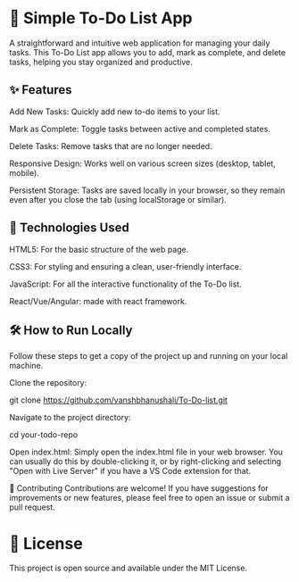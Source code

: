# 📝 Simple To-Do List App
A straightforward and intuitive web application for managing your daily tasks. This To-Do List app allows you to add, mark as complete, and delete tasks, helping you stay organized and productive.

## ✨ Features
Add New Tasks: Quickly add new to-do items to your list.

Mark as Complete: Toggle tasks between active and completed states.

Delete Tasks: Remove tasks that are no longer needed.

Responsive Design: Works well on various screen sizes (desktop, tablet, mobile).

Persistent Storage: Tasks are saved locally in your browser, so they remain even after you close the tab (using localStorage or similar).

## 🚀 Technologies Used
HTML5: For the basic structure of the web page.

CSS3: For styling and ensuring a clean, user-friendly interface.

JavaScript: For all the interactive functionality of the To-Do list.

 React/Vue/Angular: made with react framework.


## 🛠️ How to Run Locally
Follow these steps to get a copy of the project up and running on your local machine.

Clone the repository:

git clone https://github.com/vanshbhanushali/To-Do-list.git

Navigate to the project directory:

cd your-todo-repo

Open index.html:
Simply open the index.html file in your web browser. You can usually do this by double-clicking it, or by right-clicking and selecting "Open with Live Server" if you have a VS Code extension for that.

🤝 Contributing
Contributions are welcome! If you have suggestions for improvements or new features, please feel free to open an issue or submit a pull request.

# 📄 License
This project is open source and available under the MIT License.

